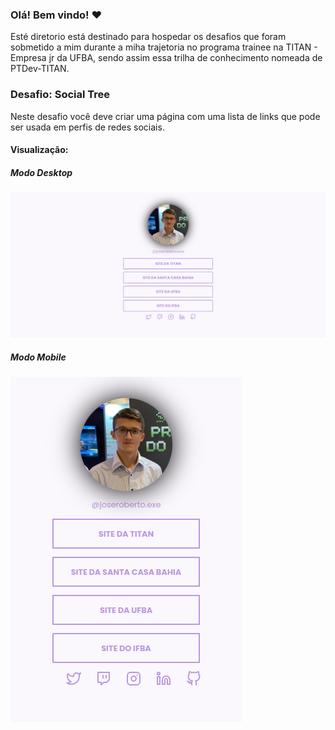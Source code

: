 ### Olá! Bem vindo! ❤️

Esté diretorio está destinado para hospedar os desafios que foram sobmetido a mim durante a miha trajetoria no programa trainee na TITAN - Empresa jr da UFBA, sendo assim essa trilha de conhecimento nomeada de PTDev-TITAN.



### Desafio: Social Tree

Neste desafio você deve criar uma página com uma lista de links que pode ser usada em perfis de redes sociais.

#### Visualização:


##### Modo Desktop

![alt text](./Desafio-Social_Tree/assets/view-project/view_desktop.png)


##### Modo Mobile

![alt text](./Desafio-Social_Tree/assets/view-project/viwe_mobile.png)
